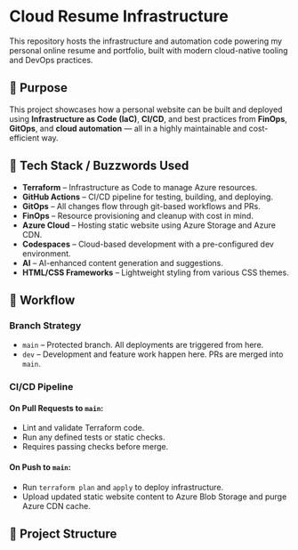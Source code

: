 # Cloud Resume Infrastructure

This repository hosts the infrastructure and automation code powering my personal online resume and portfolio, built with modern cloud-native tooling and DevOps practices.

## 🚀 Purpose

This project showcases how a personal website can be built and deployed using **Infrastructure as Code (IaC)**, **CI/CD**, and best practices from **FinOps**, **GitOps**, and **cloud automation** — all in a highly maintainable and cost-efficient way.

## 🧠 Tech Stack / Buzzwords Used

- **Terraform** – Infrastructure as Code to manage Azure resources.
- **GitHub Actions** – CI/CD pipeline for testing, building, and deploying.
- **GitOps** – All changes flow through git-based workflows and PRs.
- **FinOps** – Resource provisioning and cleanup with cost in mind.
- **Azure Cloud** – Hosting static website using Azure Storage and Azure CDN.
- **Codespaces** – Cloud-based development with a pre-configured dev environment.
- **AI** – AI-enhanced content generation and suggestions.
- **HTML/CSS Frameworks** – Lightweight styling from various CSS themes.

## 🔁 Workflow

### Branch Strategy

- `main` – Protected branch. All deployments are triggered from here.
- `dev` – Development and feature work happen here. PRs are merged into `main`.

### CI/CD Pipeline

#### On Pull Requests to `main`:
- Lint and validate Terraform code.
- Run any defined tests or static checks.
- Requires passing checks before merge.

#### On Push to `main`:
- Run `terraform plan` and `apply` to deploy infrastructure.
- Upload updated static website content to Azure Blob Storage and purge Azure CDN cache.

## 🔧 Project Structure

